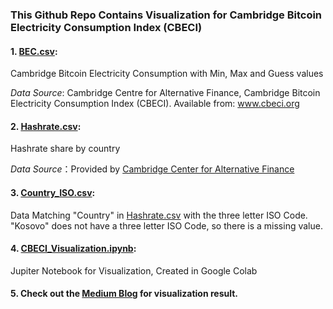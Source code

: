 ### This Github Repo Contains Visualization for Cambridge Bitcoin Electricity Consumption Index (CBECI)



#### 1. [BEC.csv](https://github.com/sunshineluyao/CBECI/blob/master/BEC.csv): 

Cambridge Bitcoin Electricity Consumption with Min, Max and Guess values 

*Data Source*: Cambridge Centre for Alternative Finance, Cambridge Bitcoin Electricity Consumption Index (CBECI). Available from: www.cbeci.org 

#### 2. [Hashrate.csv](https://github.com/sunshineluyao/CBECI/blob/master/Hashrate.csv): 

Hashrate share by country 

*Data Source*：Provided by [Cambridge Center for Alternative Finance](https://www.cbeci.org/contact/) 

#### 3. [Country_ISO.csv](https://en.wikipedia.org/wiki/List_of_ISO_3166_country_codes): 

Data Matching "Country" in [Hashrate.csv](https://github.com/sunshineluyao/CBECI/blob/master/Hashrate.csv) with the three letter ISO Code. 
"Kosovo" does not have a three letter ISO Code, so there is a missing value. 


#### 4. [CBECI_Visualization.ipynb](https://github.com/sunshineluyao/CBECI/blob/master/CBECI_Visualization.ipynb): 

Jupiter Notebook for Visualization, Created in Google Colab

#### 5. Check out the [Medium Blog](https://medium.com/@sunshineluyao/cambridge-bitcoin-electricity-consumption-index-plotly-express-visualizations-69f52a0cc78d) for visualization result. 
